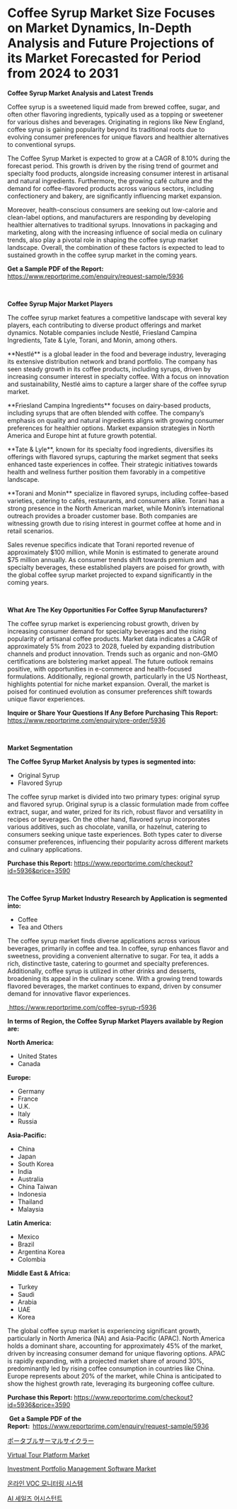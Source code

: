 <p><h1>Coffee Syrup Market Size Focuses on Market Dynamics, In-Depth Analysis and Future Projections of its Market Forecasted for Period from 2024 to 2031</h1></p><p><strong>Coffee Syrup Market Analysis and Latest Trends</strong></p>
<p><p>Coffee syrup is a sweetened liquid made from brewed coffee, sugar, and often other flavoring ingredients, typically used as a topping or sweetener for various dishes and beverages. Originating in regions like New England, coffee syrup is gaining popularity beyond its traditional roots due to evolving consumer preferences for unique flavors and healthier alternatives to conventional syrups.</p><p>The Coffee Syrup Market is expected to grow at a CAGR of 8.10% during the forecast period. This growth is driven by the rising trend of gourmet and specialty food products, alongside increasing consumer interest in artisanal and natural ingredients. Furthermore, the growing café culture and the demand for coffee-flavored products across various sectors, including confectionery and bakery, are significantly influencing market expansion.</p><p>Moreover, health-conscious consumers are seeking out low-calorie and clean-label options, and manufacturers are responding by developing healthier alternatives to traditional syrups. Innovations in packaging and marketing, along with the increasing influence of social media on culinary trends, also play a pivotal role in shaping the coffee syrup market landscape. Overall, the combination of these factors is expected to lead to sustained growth in the coffee syrup market in the coming years.</p></p>
<p><strong>Get a Sample PDF of the Report:&nbsp;</strong> <a href="https://www.reportprime.com/enquiry/request-sample/5936">https://www.reportprime.com/enquiry/request-sample/5936</a></p>
<p>&nbsp;</p>
<p><strong>Coffee Syrup Major Market Players</strong></p>
<p><p>The coffee syrup market features a competitive landscape with several key players, each contributing to diverse product offerings and market dynamics. Notable companies include Nestlé, Friesland Campina Ingredients, Tate & Lyle, Torani, and Monin, among others.</p><p>**Nestlé** is a global leader in the food and beverage industry, leveraging its extensive distribution network and brand portfolio. The company has seen steady growth in its coffee products, including syrups, driven by increasing consumer interest in specialty coffee. With a focus on innovation and sustainability, Nestlé aims to capture a larger share of the coffee syrup market.</p><p>**Friesland Campina Ingredients** focuses on dairy-based products, including syrups that are often blended with coffee. The company’s emphasis on quality and natural ingredients aligns with growing consumer preferences for healthier options. Market expansion strategies in North America and Europe hint at future growth potential.</p><p>**Tate & Lyle**, known for its specialty food ingredients, diversifies its offerings with flavored syrups, capturing the market segment that seeks enhanced taste experiences in coffee. Their strategic initiatives towards health and wellness further position them favorably in a competitive landscape.</p><p>**Torani and Monin** specialize in flavored syrups, including coffee-based varieties, catering to cafés, restaurants, and consumers alike. Torani has a strong presence in the North American market, while Monin’s international outreach provides a broader customer base. Both companies are witnessing growth due to rising interest in gourmet coffee at home and in retail scenarios.</p><p>Sales revenue specifics indicate that Torani reported revenue of approximately $100 million, while Monin is estimated to generate around $75 million annually. As consumer trends shift towards premium and specialty beverages, these established players are poised for growth, with the global coffee syrup market projected to expand significantly in the coming years.</p></p>
<p>&nbsp;</p>
<p><strong>What Are The Key Opportunities For Coffee Syrup Manufacturers?</strong></p>
<p><p>The coffee syrup market is experiencing robust growth, driven by increasing consumer demand for specialty beverages and the rising popularity of artisanal coffee products. Market data indicates a CAGR of approximately 5% from 2023 to 2028, fueled by expanding distribution channels and product innovation. Trends such as organic and non-GMO certifications are bolstering market appeal. The future outlook remains positive, with opportunities in e-commerce and health-focused formulations. Additionally, regional growth, particularly in the US Northeast, highlights potential for niche market expansion. Overall, the market is poised for continued evolution as consumer preferences shift towards unique flavor experiences.</p></p>
<p><strong>Inquire or Share Your Questions If Any Before Purchasing This Report:</strong> <a href="https://www.reportprime.com/enquiry/pre-order/5936">https://www.reportprime.com/enquiry/pre-order/5936</a></p>
<p>&nbsp;</p>
<p><strong>Market Segmentation</strong></p>
<p><strong>The Coffee Syrup Market Analysis by types is segmented into:</strong></p>
<p><ul><li>Original Syrup</li><li>Flavored Syrup</li></ul></p>
<p><p>The coffee syrup market is divided into two primary types: original syrup and flavored syrup. Original syrup is a classic formulation made from coffee extract, sugar, and water, prized for its rich, robust flavor and versatility in recipes or beverages. On the other hand, flavored syrup incorporates various additives, such as chocolate, vanilla, or hazelnut, catering to consumers seeking unique taste experiences. Both types cater to diverse consumer preferences, influencing their popularity across different markets and culinary applications.</p></p>
<p><strong>Purchase this Report:&nbsp;</strong><a href="https://www.reportprime.com/checkout?id=5936&price=3590">https://www.reportprime.com/checkout?id=5936&price=3590</a></p>
<p>&nbsp;</p>
<p><strong>The Coffee Syrup Market Industry Research by Application is segmented into:</strong></p>
<p><ul><li>Coffee</li><li>Tea and Others</li></ul></p>
<p><p>The coffee syrup market finds diverse applications across various beverages, primarily in coffee and tea. In coffee, syrup enhances flavor and sweetness, providing a convenient alternative to sugar. For tea, it adds a rich, distinctive taste, catering to gourmet and specialty preferences. Additionally, coffee syrup is utilized in other drinks and desserts, broadening its appeal in the culinary scene. With a growing trend towards flavored beverages, the market continues to expand, driven by consumer demand for innovative flavor experiences.</p></p>
<p><a href="https://www.reportprime.com/coffee-syrup-r5936">&nbsp;https://www.reportprime.com/coffee-syrup-r5936</a></p>
<p><strong>In terms of Region, the Coffee Syrup Market Players available by Region are:</strong></p>
<p>
    <p> <strong> North America: </strong>
        <ul>
            <li>United States</li>
            <li>Canada</li>
        </ul>
        </p> 
    <p> <strong> Europe: </strong>
        <ul>
            <li>Germany</li>
            <li>France</li>
            <li>U.K.</li>
            <li>Italy</li>
            <li>Russia</li>
        </ul>
        </p> 
    <p> <strong> Asia-Pacific: </strong>
        <ul>
            <li>China</li>
            <li>Japan</li>
            <li>South Korea</li>
            <li>India</li>
            <li>Australia</li>
            <li>China Taiwan</li>
            <li>Indonesia</li>
            <li>Thailand</li>
            <li>Malaysia</li>
        </ul>
        </p> 
    <p> <strong> Latin America: </strong>
        <ul>
            <li>Mexico</li>
            <li>Brazil</li>
            <li>Argentina Korea</li>
            <li>Colombia</li>
        </ul>
        </p> 
    <p> <strong> Middle East & Africa: </strong>
        <ul>
            <li>Turkey</li>
            <li>Saudi</li>
            <li>Arabia</li>
            <li>UAE</li>
            <li>Korea</li>
        </ul>
    </p>
    </p>
<p><p>The global coffee syrup market is experiencing significant growth, particularly in North America (NA) and Asia-Pacific (APAC). North America holds a dominant share, accounting for approximately 45% of the market, driven by increasing consumer demand for unique flavoring options. APAC is rapidly expanding, with a projected market share of around 30%, predominantly led by rising coffee consumption in countries like China. Europe represents about 20% of the market, while China is anticipated to show the highest growth rate, leveraging its burgeoning coffee culture.</p></p>
<p><strong>Purchase this Report: </strong><a href="https://www.reportprime.com/checkout?id=5936&price=3590">https://www.reportprime.com/checkout?id=5936&price=3590</a></p>
<p>&nbsp;<strong>Get a Sample PDF of the Report:&nbsp;&nbsp;</strong><a href="https://www.reportprime.com/enquiry/request-sample/5936">https://www.reportprime.com/enquiry/request-sample/5936</a></p>
<p><strong></strong></p>
<p><p><a href="https://medium.com/@leigh4852023/%E3%82%B0%E3%83%AD%E3%83%BC%E3%83%90%E3%83%AB%E3%83%9D%E3%83%BC%E3%82%BF%E3%83%96%E3%83%AB%E3%82%B5%E3%83%BC%E3%83%9E%E3%83%AB%E3%82%B5%E3%82%A4%E3%82%AF%E3%83%A9%E3%83%BC%E5%B8%82%E5%A0%B4%E3%81%AE%E8%A6%8F%E6%A8%A1%E3%81%A8%E3%82%B7%E3%82%A7%E3%82%A2%E5%88%86%E6%9E%90-%E8%A3%BD%E5%93%81%E3%82%BF%E3%82%A4%E3%83%97%E5%88%A5-%E7%94%A8%E9%80%94%E5%88%A5-%E5%9C%B0%E5%9F%9F%E5%88%A5-%E4%BA%88%E6%B8%AC-2024%E5%B9%B4-2031%E5%B9%B4-0758a4100090">ポータブルサーマルサイクラー</a></p><p><a href="https://www.linkedin.com/pulse/virtual-tour-platform-market-growth-segmentation-regional-analysis-7ds0c?trackingId=%2BwKMYyjST9ejCW8vthC7oA%3D%3D">Virtual Tour Platform Market</a></p><p><a href="https://medium.com/@stephaniewynterk145/what-are-the-growth-opportunities-and-challenges-in-the-investment-portfolio-management-software-15d56e021487">Investment Portfolio Management Software Market</a></p><p><a href="https://medium.com/@wpzbonrg51/%EC%98%A8%EB%9D%BC%EC%9D%B8-voc-%EB%AA%A8%EB%8B%88%ED%84%B0%EB%A7%81-%EC%8B%9C%EC%8A%A4%ED%85%9C-%EC%8B%9C%EC%9E%A5-%EB%8F%99%ED%96%A5-%ED%83%90%EC%83%89-%EA%B8%80%EB%A1%9C%EB%B2%8C-%ED%8A%B8%EB%A0%8C%EB%93%9C-%EB%B0%8F-%EB%AF%B8%EB%9E%98-%EC%84%B1%EC%9E%A5-%EC%A0%84%EB%A7%9D-2024-2031-124-%ED%8E%98%EC%9D%B4%EC%A7%80%EC%97%90-%EA%B1%B8%EC%B3%90-%EB%8B%A4%EB%A3%B8-de184be2225c?postPublishedType=initial">온라인 VOC 모니터링 시스템</a></p><p><a href="https://medium.com/@zlpjbqkb72/ai-%ED%8C%90%EB%A7%A4-%EB%B3%B4%EC%A1%B0-%EC%8B%9C%EC%9E%A5-%EA%B7%9C%EB%AA%A8-%EB%B0%8F-%EC%A0%90%EC%9C%A0%EC%9C%A8-%EB%B6%84%EC%84%9D-%EC%84%B1%EC%9E%A5-%EC%B6%94%EC%84%B8-%EB%B0%8F-%EC%98%88%EC%B8%A1-2024-2031-eb913ce632fd?postPublishedType=initial">AI 세일즈 어시스턴트</a></p></p>